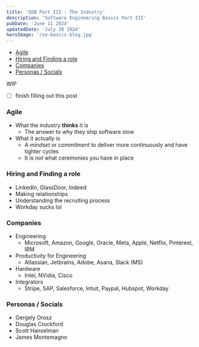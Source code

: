 ```yaml
---
title: 'SEB Part III - The Industry'
description: 'Software Engineering Basics Part III'
pubDate: 'June 11 2024'
updatedDate: 'July 30 2024'
heroImage: '/se-basics-blog.jpg'
---
```


- [Agile](#agile)
- [Hiring and Finding a role](#hiring-and-finding-a-role)
- [Companies](#companies)
- [Personas / Socials](#personas--socials)

WIP
- [ ] finish filling out this post


### Agile
- What the industry **thinks** it is
    - The answer to why they ship software slow
- What it actually is
    - A _mindset_ or _commitment_ to deliver more continuously and have tighter cycles
    - It is _not_ what ceremonies you have in place

### Hiring and Finding a role
- LinkedIn, GlassDoor, Indeed
- Making relationships
- Understanding the recruiting process
- Workday sucks lol

### Companies
- Engineering
    - Microsoft, Amazon, Google, Oracle, Meta, Apple, Netflix, Pinterest, IBM
- Productivity for Engineering
    - Atlassian, Jetbrains, Adobe, Asana, Slack (MS) 
- Hardware
    - Intel, NVidia, Cisco
- Integrators
    - Stripe, SAP, Salesforce, Intuit, Paypal, Hubspot, Workday

### Personas / Socials
- Gergely Orosz
- Douglas Crockford
- Scott Hanselman
- James Montemagno